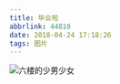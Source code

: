 ```yaml
---
title: 毕业啦
abbrlink: 44810
date: 2018-04-24 17:18:26
tags: 图片
---
```

![六楼的少男少女](http://p7b9iw239.bkt.clouddn.com/809336033.jpg)